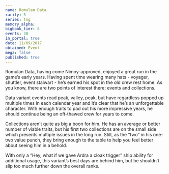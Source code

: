 ```yaml
---
name: Romulan Data
rarity: 5
series: tng
memory_alpha:
bigbook_tier: 8
events: 38
in_portal: true
date: 11/09/2017
obtained: Event
mega: false
published: true
---
```


Romulan Data, having come Nimoy-approved, enjoyed a great run in the game’s early years. Having spent time wearing many hats - voyager, shuttler, event stalwart - he’s earned his spot in the old crew rest home. As you know, there are two points of interest there; events and collections.

Data variant events read peak, valley, peak, but have regardless popped up multiple times in each calendar year and it’s clear that he’s an unforgettable character. With enough traits to pad out his more impressive years, he should continue being an oft-thawed crew for years to come. 

Collections aren’t quite as big a boon for him. He has an average or better number of viable traits, but his first two collections are on the small side which presents multiple issues in the long run. Still, as the “two” in his one-two value punch, they bring enough to the table to help you feel better about seeing him in a behold.

With only a “Hey, what if we gave Ardra a cloak trigger” ship ability for additional usage, this variant’s best days are behind him, but he shouldn’t slip too much further down the overall ranks.
